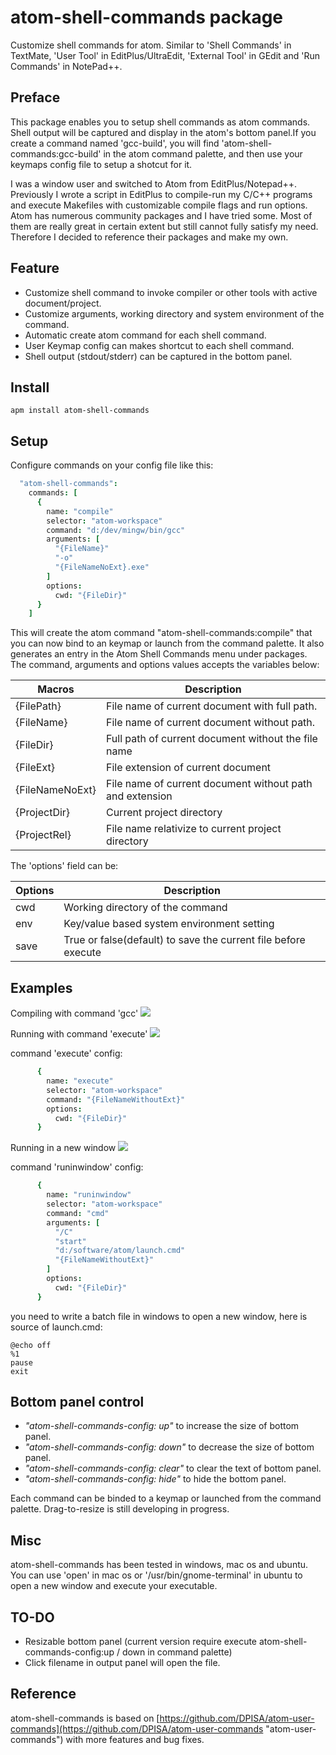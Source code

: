 # atom-shell-commands package

Customize shell commands for atom. Similar to 'Shell Commands' in TextMate, 'User Tool' in EditPlus/UltraEdit, 'External Tool' in GEdit and 'Run Commands' in NotePad++. 

Preface
-------
This package enables you to setup shell commands as atom commands. Shell output will be captured and display in the atom's bottom panel.If you create a command named 'gcc-build', you will find 'atom-shell-commands:gcc-build' in the atom command palette, and then use your keymaps config file to setup a shotcut for it.

I was a window user and switched to Atom from EditPlus/Notepad++. Previously I wrote a script in EditPlus to compile-run my C/C++ programs and execute Makefiles with customizable compile flags and run options. Atom has numerous community packages and I have tried some. Most of them are really great in certain extent but still cannot fully satisfy my need. Therefore I decided to reference their packages and make my own.

Feature
-------

- Customize shell command to invoke compiler or other tools with active document/project.
- Customize arguments, working directory and system environment of the command.
- Automatic create atom command for each shell command.
- User Keymap config can makes shortcut to each shell command.
- Shell output (stdout/stderr) can be captured in the bottom panel.

Install
-------
    apm install atom-shell-commands

Setup
-----

Configure commands on your config file like this:
```cson
  "atom-shell-commands":
    commands: [
      {
        name: "compile"
        selector: "atom-workspace"
        command: "d:/dev/mingw/bin/gcc"
        arguments: [
          "{FileName}"
          "-o"
          "{FileNameNoExt}.exe"
        ]
        options:
          cwd: "{FileDir}"
      }
    ]
```
This will create the atom command "atom-shell-commands:compile" that you can now bind to an keymap or launch from the command palette. It also generates an entry in the Atom Shell Commands menu under packages. The command, arguments and options values accepts the variables below:

| Macros           | Description |
|------------------|-------------|
| {FilePath}       | File name of current document with full path. |
| {FileName}       | File name of current document without path. |
| {FileDir}        | Full path of current document without the file name |
| {FileExt}        | File extension of current document |
| {FileNameNoExt}  | File name of current document without path and extension |
| {ProjectDir}     | Current project directory |
| {ProjectRel}     | File name relativize to current project directory |

The 'options' field can be:

| Options | Description |
|---------|-------------|
| cwd | Working directory of the command |
| env | Key/value based system environment setting |
| save | True or false(default) to save the current file before execute |

Examples
--------
Compiling with command 'gcc'
![](https://github.com/skywind3000/atom-shell-commands/blob/master/images/command_compile.png?raw=true)

Running with command 'execute'
![](https://github.com/skywind3000/atom-shell-commands/blob/master/images/command_execute.png?raw=true)

command 'execute' config:
```cson
      {
        name: "execute"
        selector: "atom-workspace"
        command: "{FileNameWithoutExt}"
        options:
          cwd: "{FileDir}"
      }
```

Running in a new window
![](https://github.com/skywind3000/atom-shell-commands/blob/master/images/command_runinwindow.png?raw=true)

command 'runinwindow' config:
```cson
      {
        name: "runinwindow"
        selector: "atom-workspace"
        command: "cmd"
        arguments: [
          "/C"
          "start"
          "d:/software/atom/launch.cmd"
          "{FileNameWithoutExt}"
        ]
        options:
          cwd: "{FileDir}"
      }
```

you need to write a batch file in windows to open a new window, here is source of launch.cmd:
```
@echo off
%1
pause
exit
```

Bottom panel control
--------------------
- *"atom-shell-commands-config: up"*  to increase the size of bottom panel.
- *"atom-shell-commands-config: down"*  to decrease the size of bottom panel.
- *"atom-shell-commands-config: clear"*  to clear the text of bottom panel.
- *"atom-shell-commands-config: hide"*  to hide the bottom panel.

Each command can be binded to a keymap or launched from the command palette. Drag-to-resize is still developing in progress.

Misc
----
atom-shell-commands has been tested in windows, mac os and ubuntu. You can use 'open' in mac os or '/usr/bin/gnome-terminal' in ubuntu to open a new window and execute your executable.

TO-DO
-----
- Resizable bottom panel (current version require execute atom-shell-commands-config:up / down in command palette)
- Click filename in output panel will open the file.



Reference
---------
atom-shell-commands is based on [https://github.com/DPISA/atom-user-commands](https://github.com/DPISA/atom-user-commands "atom-user-commands") with more features and bug fixes.


